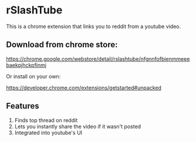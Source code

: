 # rSlashTube
This is a chrome extension that links you to reddit from a youtube video.

## Download from chrome store:

https://chrome.google.com/webstore/detail/rslashtube/nfgnnfofbienmmeeebaekpjhckpfinmj

Or install on your own:

https://developer.chrome.com/extensions/getstarted#unpacked

## Features
1. Finds top thread on reddit
2. Lets you instantly share the video if it wasn't posted
3. Integrated into youtube's UI

